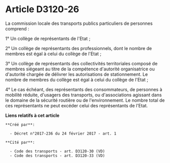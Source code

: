 # Article D3120-26

La commission locale des transports publics particuliers de personnes comprend : 

1° Un collège de représentants de l'Etat ; 

2° Un collège de représentants des professionnels, dont le nombre de membres est égal à celui du collège de l'Etat ; 

3° Un collège de représentants des collectivités territoriales composé de membres siégeant au titre de la compétence
d'autorité organisatrice ou d'autorité chargée de délivrer les autorisations de stationnement. Le nombre de membres du
collège est égal à celui du collège de l'Etat ; 

4° Le cas échéant, des représentants des consommateurs, de personnes à mobilité réduite, d'usagers des transports, ou
d'associations agissant dans le domaine de la sécurité routière ou de l'environnement. Le nombre total de ces représentants
ne peut excéder celui des représentants de l'Etat.

**Liens relatifs à cet article**

	**Créé par**:

	  - Décret n°2017-236 du 24 février 2017 - art. 1

	**Cité par**:

	  - Code des transports - art. D3120-30 (VD)
	  - Code des transports - art. D3120-33 (VD)
